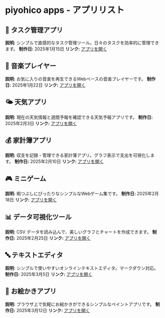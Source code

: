 # piyohico apps - アプリリスト

## 📝 タスク管理アプリ
**説明:** シンプルで直感的なタスク管理ツール。日々のタスクを効率的に管理できます。
**制作日:** 2025年1月15日
**リンク:** [アプリを開く](./todo-app/)

## 🎵 音楽プレイヤー
**説明:** お気に入りの音楽を再生できるWebベースの音楽プレイヤーです。
**制作日:** 2025年1月22日
**リンク:** [アプリを開く](./music-player/)

## 🌤️ 天気アプリ
**説明:** 現在の天気情報と週間予報を確認できる天気予報アプリです。
**制作日:** 2025年2月3日
**リンク:** [アプリを開く](./weather-app/)

## 💰 家計簿アプリ
**説明:** 収支を記録・管理できる家計簿アプリ。グラフ表示で支出を可視化します。
**制作日:** 2025年2月10日
**リンク:** [アプリを開く](./expense-tracker/)

## 🎮 ミニゲーム
**説明:** 暇つぶしにぴったりなシンプルなWebゲーム集です。
**制作日:** 2025年2月18日
**リンク:** [アプリを開く](./mini-games/)

## 📊 データ可視化ツール
**説明:** CSV データを読み込んで、美しいグラフとチャートを作成できます。
**制作日:** 2025年2月25日
**リンク:** [アプリを開く](./data-viz/)

## 🔤 テキストエディタ
**説明:** シンプルで使いやすいオンラインテキストエディタ。マークダウン対応。
**制作日:** 2025年3月5日
**リンク:** [アプリを開く](./text-editor/)

## 🎨 お絵かきアプリ
**説明:** ブラウザ上で気軽にお絵かきができるシンプルなペイントアプリです。
**制作日:** 2025年3月12日
**リンク:** [アプリを開く](./drawing-app/)
